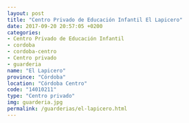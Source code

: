 ```yaml
---
layout: post
title: "Centro Privado de Educación Infantil El Lapicero"
date: 2017-09-20 20:57:05 +0200
categories:
- Centro Privado de Educación Infantil
- cordoba
- cordoba-centro
- Centro privado
- guarderia
name: "El Lapicero"
province: "Córdoba"
location: "Córdoba Centro"
code: "14010211"
type: "Centro privado"
img: guarderia.jpg
permalink: /guarderias/el-lapicero.html
---
```

